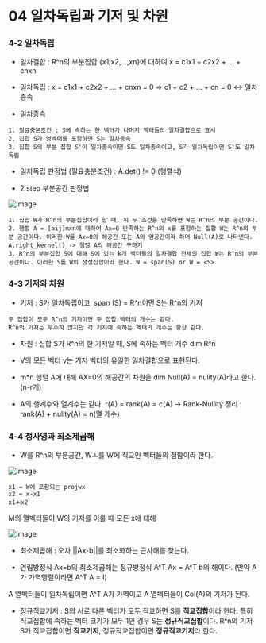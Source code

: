 # 04 일차독립과 기저 및 차원



### 4-2 일차독립



* 일차결합 : R^n의 부분집합 {x1,x2,...,xn}에 대하여 x = c1x1 + c2x2 + ... + cnxn



* 일차독립 : x = c1x1 + c2x2 + ... + cnxn = 0 => c1 + c2 + ... + cn = 0 <-> 일차종속



* 일차종속

```
1. 필요충분조건 : S에 속하는 한 벡터가 나머지 벡터들의 일차결합으로 표시
2. 집합 S가 영벡터를 포함하면 S는 일차종속
3. 집합 S의 부분 집합 S'이 일차종속이면 S도 일차종속이고, S가 일차독립이면 S'도 일차독립
```

* 일차독립 판정법 (필요충분조건) : A.det() != 0 (행렬식)



* 2 step 부분공간 판정법



![image](https://user-images.githubusercontent.com/89879599/149611274-f0c43692-5fab-43b9-acd7-707a626b5e69.png)

```
1. 집합 W가 R^n의 부분집합이라 할 때, 위 두 조건을 만족하면 W는 R^n의 부분 공간이다. 
2. 행렬 A = [aij]mxn에 대하여 Ax=0 만족하는 R^n의 x를 포함하는 집합 W는 R^n의 부분 공간이다. 이러한 W를 Ax=0의 해공간 또는 A의 영공간이라 하며 Null(A)로 나타낸다. A.right_kernel() -> 행렬 A의 해공간 구하기
3. R^n의 부분집합 S에 대해 S에 있는 k개 벡터들의 일차결합 전체의 집합 W는 R^n의 부분공간이다. 이러한 S를 W의 생성집합이라 한다. W = span(S) or W = <S>
```

### 4-3 기저와 차원



* 기저 : S가 일차독립이고, span (S) = R^n이면 S는 R^n의 기저

```
두 집합이 모두 R^n의 기저이면 두 집합 벡터의 개수는 같다.
R^n의 기저는 무수히 많지만 각 기저에 속하는 벡터의 개수는 항상 같다.
```

* 차원 : 집합 S가 R^n의 한 기저일 때, S에 속하는 벡터 개수 dim R^n



* V의 모든 벡터 v는 기저 벡터의 유일한 일차결합으로 표현된다.



* m\*n 행렬 A에 대해 AX=0의 해공간의 차원을 dim Null(A) = nulity(A)라고 한다. (n-r개)



* A의 행계수와 열계수는 같다. r(A) = rank(A) = c(A) -> Rank-Nullity 정리 : rank(A) + nulity(A) = n(열 개수)



### 4-4 정사영과 최소제곱해



* W를 R^n의 부분공간, Wㅗ를 W에 직교인 벡터들의 집합이라 한다. 

![image](https://user-images.githubusercontent.com/89879599/149613509-55d3effd-47af-4cad-8b25-b4eb3eef54c1.png)

```
x1 = W에 포함되는 projwx
x2 = x-x1
x1ㅗx2
```

M의 열벡터들이 W의 기저를 이룰 때 모든 x에 대해 



![image](https://user-images.githubusercontent.com/89879599/149612716-87cac13f-a10f-4bf9-aa88-3dea8388cc9c.png)



* 최소제곱해 : 오차 ||Ax-b||를 최소화하는 근사해를 찾는다.



* 연립방정식 Ax=b의 최소제곱해는 정규방정식 A^T Ax = A^T b의 해이다. (만약 A가 가역행렬이라면 A^T A = I)



A 열벡터들이 일차독립이면 A^T A가 가역이고 A 열벡터들이 Col(A)의 기저가 된다. 



* 정규직교기저 : S의 서로 다른 벡터가 모두 직교하면 S를 **직교집합**이라 한다. 특히 직교집합에 속하는 벡터 크기가 모두 1인 경우 S는 **정규직교집합**이다. R^n의 기저 S가 직교집합이면 **직교기저**, 정규직교집합이면 **정규직교기저**라 한다. 
